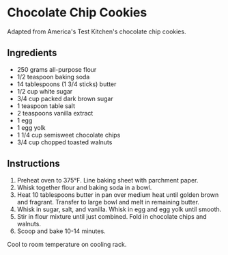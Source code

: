 # Chocolate Chip Cookies

Adapted from America's Test Kitchen's chocolate chip cookies.

## Ingredients

- 250 grams all-purpose flour
- 1/2 teaspoon baking soda
- 14 tablespoons (1 3/4 sticks) butter
- 1/2 cup white sugar
- 3/4 cup packed dark brown sugar
- 1 teaspoon table salt
- 2 teaspoons vanilla extract
- 1 egg
- 1 egg yolk
- 1 1/4 cup semisweet chocolate chips
- 3/4 cup chopped toasted walnuts

## Instructions

1. Preheat oven to 375°F. Line baking sheet with parchment paper.
2. Whisk together flour and baking soda in a bowl.
3. Heat 10 tablespoons butter in pan over medium heat until golden brown and fragrant. Transfer to large bowl and melt in remaining butter.
4. Whisk in sugar, salt, and vanilla. Whisk in egg and egg yolk until smooth.
5. Stir in flour mixture until just combined. Fold in chocolate chips and walnuts.
6. Scoop and bake 10-14 minutes.

Cool to room temperature on cooling rack.
